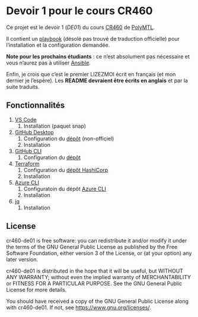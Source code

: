 Devoir 1 pour le cours CR460
===================================

Ce projet est le devoir 1 (_DE01_) du cours [CR460](https://www.polymtl.ca/programmes/cours/infonuagique) de [PolyMTL](https://www.polymtl.ca/).

Il contient un [playbook](https://docs.ansible.com/ansible/latest/playbook_guide/playbooks_intro.html) (désolé pas trouvé de traduction officielle) pour l’installation et la configuration demandée.

**Note pour les prochains étudiants** : ce n’est absolument pas nécessaire et vous n’aurez pas à utiliser [Ansible](https://www.ansible.com/).

Enfin, je crois que c’est le premier LIZEZMOI écrit en français (et mon dernier je l’espère).  Les **README devraient être écrits en anglais** et par la suite traduits.

## Fonctionnalités

 1. [VS Code](https://code.visualstudio.com/)
    1. Installation (paquet snap)
 2. [GitHub Desktop](https://desktop.github.com/)
    1. Configuration du
       [dépôt](https://gist.github.com/berkorbay/6feda478a00b0432d13f1fc0a50467f1)
       (non-officiel)
    2. Installation
 3. [GitHub CLI](https://cli.github.com/)
    1. Configuration du
       [dépôt](https://github.com/cli/cli/blob/trunk/docs/install_linux.md)
 4. [Terraform](https://www.terraform.io/)
    1. Configuration du [dépôt
       HashiCorp](https://developer.hashicorp.com/terraform/cli/install/apt)
    2. Installation
 4. [Azure CLI](https://github.com/Azure/azure-cli)
    1. Configuratoin du dépôt [Azure
       CLI](https://learn.microsoft.com/en-us/cli/azure/install-azure-cli-linux?pivots=apt#option-2-step-by-step-installation-instructions)
    2. Installation
 5. [jq](https://jqlang.github.io/jq/)
    1. Installation

## License

cr460-de01 is free software: you can redistribute it and/or modify it
under the terms of the GNU General Public License as published by the
Free Software Foundation, either version 3 of the License, or (at your
option) any later version.

cr460-de01 is distributed in the hope that it will be useful, but
WITHOUT ANY WARRANTY; without even the implied warranty of
MERCHANTABILITY or FITNESS FOR A PARTICULAR PURPOSE.  See the GNU
General Public License for more details.

You should have received a copy of the GNU General Public License
along with cr460-de01.  If not, see <https://www.gnu.org/licenses/>.
